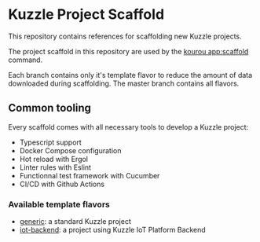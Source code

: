 # Kuzzle Project Scaffold

This repository contains references for scaffolding new Kuzzle projects.

The project scaffold in this repository are used by the [kourou app:scaffold](https://github.com/kuzzleio/kourou/#kourou-appscaffold-name) command.

Each branch contains only it's template flavor to reduce the amount of data downloaded during scaffolding. The master branch contains all flavors.

## Common tooling

Every scaffold comes with all necessary tools to develop a Kuzzle project:
 - Typescript support
 - Docker Compose configuration
 - Hot reload with Ergol
 - Linter rules with Eslint
 - Functionnal test framework with Cucumber
 - CI/CD with Github Actions

### Available template flavors

 - [generic](./generic/): a standard Kuzzle project
 - [iot-backend](./iot-backend/): a project using Kuzzle IoT Platform Backend
